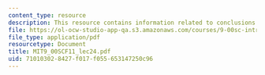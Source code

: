 ```yaml
---
content_type: resource
description: This resource contains information related to conclusions.
file: https://ol-ocw-studio-app-qa.s3.amazonaws.com/courses/9-00sc-introduction-to-psychology-fall-2011/710103028427f017f055653147250c96_MIT9_00SCF11_lec24.pdf
file_type: application/pdf
resourcetype: Document
title: MIT9_00SCF11_lec24.pdf
uid: 71010302-8427-f017-f055-653147250c96
---
```

